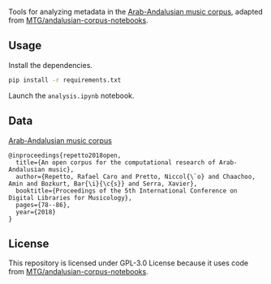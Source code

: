 Tools for analyzing metadata in the [Arab-Andalusian music corpus](https://zenodo.org/record/1291776#.YC0i0XmCEuW), adapted from [MTG/andalusian-corpus-notebooks](https://github.com/MTG/andalusian-corpus-notebooks).

## Usage

Install the dependencies.

```bash
pip install -r requirements.txt
```

Launch the `analysis.ipynb` notebook.

## Data

[Arab-Andalusian music corpus](https://zenodo.org/record/1291776#.YC0i0XmCEuW)

```
@inproceedings{repetto2018open,
  title={An open corpus for the computational research of Arab-Andalusian music},
  author={Repetto, Rafael Caro and Pretto, Niccol{\`o} and Chaachoo, Amin and Bozkurt, Bar{\i}{\c{s}} and Serra, Xavier},
  booktitle={Proceedings of the 5th International Conference on Digital Libraries for Musicology},
  pages={78--86},
  year={2018}
}
```

## License

This repository is licensed under GPL-3.0 License because it uses code from [MTG/andalusian-corpus-notebooks](https://github.com/MTG/andalusian-corpus-notebooks).
